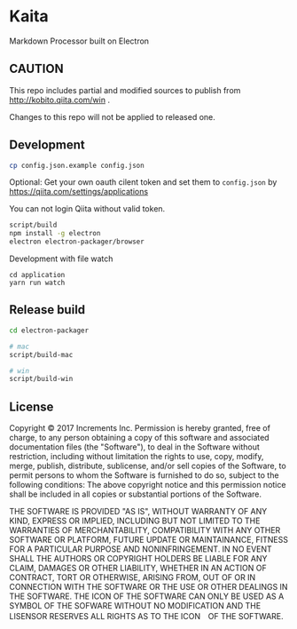 # Kaita

Markdown Processor built on Electron

## CAUTION

This repo includes partial and modified sources to publish from http://kobito.qiita.com/win .

Changes to this repo will not be applied to released one.

## Development

```sh
cp config.json.example config.json
```

Optional: Get your own oauth cilent token and set them to `config.json` by https://qiita.com/settings/applications

You can not login Qiita without valid token.

```sh
script/build
npm install -g electron
electron electron-packager/browser
```

Development with file watch
```
cd application
yarn run watch
```

## Release build

```sh
cd electron-packager

# mac
script/build-mac

# win
script/build-win
```

## License

Copyright © 2017 Increments Inc.
Permission is hereby granted, free of charge, to any person obtaining a copy of this software and associated documentation files (the "Software"), to deal in the Software without restriction, including without limitation the rights to use, copy, modify, merge, publish, distribute, sublicense, and/or sell copies of the Software, to permit persons to whom the Software is furnished to do so, subject to the following conditions:
The above copyright notice and this permission notice shall be included in all copies or substantial portions of the Software.

THE SOFTWARE IS PROVIDED "AS IS", WITHOUT WARRANTY OF ANY KIND, EXPRESS OR IMPLIED, INCLUDING BUT NOT LIMITED TO THE WARRANTIES OF MERCHANTABILITY, COMPATIBILITY WITH ANY OTHER SOFTWARE OR PLATFORM, FUTURE UPDATE OR MAINTAINANCE, FITNESS FOR A PARTICULAR PURPOSE AND NONINFRINGEMENT. IN NO EVENT SHALL THE AUTHORS OR COPYRIGHT HOLDERS BE LIABLE FOR ANY CLAIM, DAMAGES OR OTHER LIABILITY, WHETHER IN AN ACTION OF CONTRACT, TORT OR OTHERWISE, ARISING FROM, OUT OF OR IN CONNECTION WITH THE SOFTWARE OR THE USE OR OTHER DEALINGS IN THE SOFTWARE.
THE ICON OF THE SOFTWARE CAN ONLY BE USED AS A SYMBOL OF THE SOFWARE WITHOUT NO MODIFICATION AND THE LISENSOR RESERVES ALL RIGHTS AS TO THE ICON　OF THE SOFTWARE.
